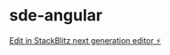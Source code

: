 # sde-angular

[Edit in StackBlitz next generation editor ⚡️](https://stackblitz.com/~/github.com/AmanSagar0607/sde-angular)